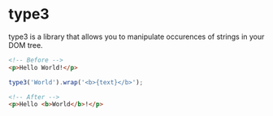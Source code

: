 # type3

type3 is a library that allows you to manipulate occurences of strings
in your DOM tree.

```html
<!-- Before -->
<p>Hello World!</p>
```

```javascript
type3('World').wrap('<b>{text}</b>');
```

```html
<!-- After -->
<p>Hello <b>World</b>!</p>
```
